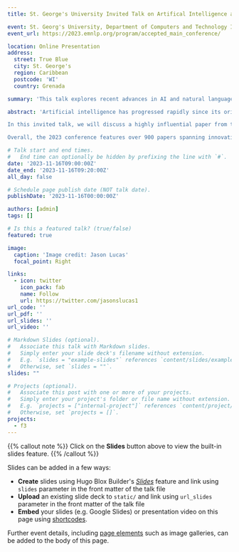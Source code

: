 ```yaml
---
title: St. George's University Invited Talk on Artifical Intelligence and Latest AI Research

event: St. Georg's University, Department of Computers and Technology Invited Talk
event_url: https://2023.emnlp.org/program/accepted_main_conference/

location: Online Presentation
address:
  street: True Blue
  city: St. George's 
  region: Caribbean
  postcode: 'WI'
  country: Grenada

summary: 'This talk explores recent advances in AI and natural language processing. It highlights an influential EMNLP 2023 paper: “Fighting Fire with Fire” - introducing adversarial attack methods that reveal weaknesses in AI systems by inducing model misclassifications. However, it also shows the dual use for combatting harmful text. Published among 900 highly selective papers, this work epitomizes progress in strengthening robustness, while using AI’s dual capacities for good. Brief background will be provided before diving into the state of the field and latest innovations showcased across the cutting-edge EMNLP research.'

abstract: 'Artificial intelligence has progressed rapidly since its origins in the 1950s, with natural language processing emerging as a critical subfield focused on enabling human-language understanding in machines.

In this invited talk, we will discuss a highly influential paper from the 2023 Empirical Methods in Natural Language Processing conference proceedings – “Fighting Fire with Fire." This work introduces new techniques for adversarial attacks against AI systems, revealing vulnerabilities by inducing model misclassifications. However, it also demonstrates the dual capacity to combat maliciously generated text. Discussing both aspects shows how the field is advancing while addressing crucial issues around safety and security.

Overall, the 2023 conference features over 900 papers spanning innovations in Large Langauge Models, translation, and more – with a highly-selective 23% acceptance rate. This represents the remarkable progress in AI, while also highlighting important frontiers related to robustness, quality assurance, and positive real-world impact as the technology grows more advanced. We look forward to an engaging overview of the latest advancements and future directions for AI.'

# Talk start and end times.
#   End time can optionally be hidden by prefixing the line with `#`.
date: '2023-11-16T09:00:00Z'
date_end: '2023-11-16T09:20:00Z'
all_day: false

# Schedule page publish date (NOT talk date).
publishDate: '2023-11-16T00:00:00Z'

authors: [admin]
tags: []

# Is this a featured talk? (true/false)
featured: true

image:
  caption: 'Image credit: Jason Lucas'
  focal_point: Right

links:
  - icon: twitter
    icon_pack: fab
    name: Follow
    url: https://twitter.com/jasonslucas1
url_code: ''
url_pdf: ''
url_slides: ''
url_video: ''

# Markdown Slides (optional).
#   Associate this talk with Markdown slides.
#   Simply enter your slide deck's filename without extension.
#   E.g. `slides = "example-slides"` references `content/slides/example-slides.md`.
#   Otherwise, set `slides = ""`.
slides: ""

# Projects (optional).
#   Associate this post with one or more of your projects.
#   Simply enter your project's folder or file name without extension.
#   E.g. `projects = ["internal-project"]` references `content/project/deep-learning/index.md`.
#   Otherwise, set `projects = []`.
projects:
  - f3
---
```


{{% callout note %}}
Click on the **Slides** button above to view the built-in slides feature.
{{% /callout %}}

Slides can be added in a few ways:

- **Create** slides using Hugo Blox Builder's [_Slides_](https://docs.hugoblox.com/reference/content-types/) feature and link using `slides` parameter in the front matter of the talk file
- **Upload** an existing slide deck to `static/` and link using `url_slides` parameter in the front matter of the talk file
- **Embed** your slides (e.g. Google Slides) or presentation video on this page using [shortcodes](https://docs.hugoblox.com/reference/markdown/).

Further event details, including [page elements](https://docs.hugoblox.com/reference/markdown/) such as image galleries, can be added to the body of this page.
